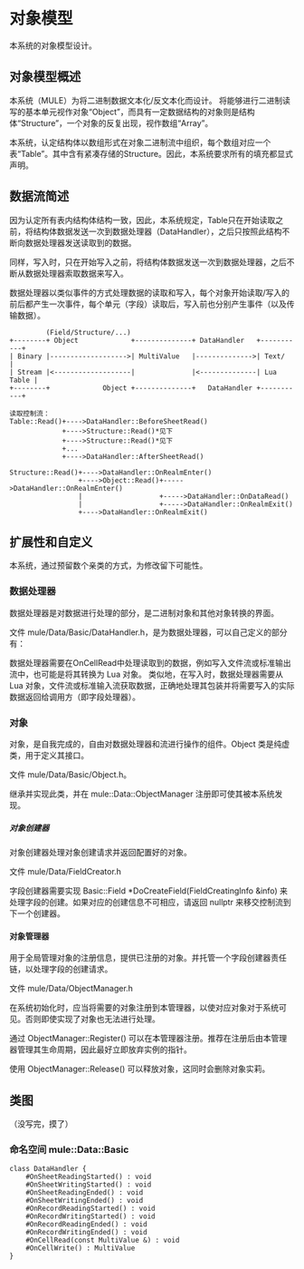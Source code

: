 # 对象模型

本系统的对象模型设计。

## 对象模型概述

本系统（MULE）为将二进制数据文本化/反文本化而设计。
将能够进行二进制读写的基本单元视作对象“Object”，而具有一定数据结构的对象则是结构体“Structure”，一个对象的反复出现，视作数组“Array”。

本系统，认定结构体以数组形式在对象二进制流中组织，每个数组对应一个表“Table”。其中含有紧凑存储的Structure。因此，本系统要求所有的填充都显式声明。

## 数据流简述

因为认定所有表内结构体结构一致，因此，本系统规定，Table只在开始读取之前，将结构体数据发送一次到数据处理器（DataHandler），之后只按照此结构不断向数据处理器发送读取到的数据。

同样，写入时，只在开始写入之前，将结构体数据发送一次到数据处理器，之后不断从数据处理器索取数据来写入。

数据处理器以类似事件的方式处理数据的读取和写入，每个对象开始读取/写入的前后都产生一次事件，每个单元（字段）读取后，写入前也分别产生事件（以及传输数据）。

```
         (Field/Structure/...)
+--------+ Object             +--------------+ DataHandler   +-----------+
| Binary |------------------->| MultiValue   |-------------->| Text/     |
| Stream |<-------------------|              |<--------------| Lua Table |
+--------+             Object +--------------+   DataHandler +-----------+

读取控制流：
Table::Read()+---->DataHandler::BeforeSheetRead()
             +---->Structure::Read()*见下
             +---->Structure::Read()*见下
			 +...
			 +---->DataHandler::AfterSheetRead()

Structure::Read()+---->DataHandler::OnRealmEnter()
                 +---->Object::Read()+----->DataHandler::OnRealmEnter()
                 |                   +----->DataHandler::OnDataRead()
                 |                   +----->DataHandler::OnRealmExit()
		         +---->DataHandler::OnRealmExit()
```

## 扩展性和自定义
本系统，通过预留数个亲类的方式，为修改留下可能性。

### 数据处理器
数据处理器是对数据进行处理的部分，是二进制对象和其他对象转换的界面。

文件 mule/Data/Basic/DataHandler.h，是为数据处理器，可以自己定义的部分有：

数据处理器需要在OnCellRead中处理读取到的数据，例如写入文件流或标准输出流中，也可能是将其转换为 Lua 对象。
类似地，在写入时，数据处理器需要从 Lua 对象，文件流或标准输入流获取数据，正确地处理其包装并将需要写入的实际数据返回给调用方（即字段处理器）。

### 对象
对象，是自我完成的，自由对数据处理器和流进行操作的组件。Object 类是纯虚类，用于定义其接口。

文件 mule/Data/Basic/Object.h。

继承并实现此类，并在 mule::Data::ObjectManager 注册即可使其被本系统发现。

##### 对象创建器

对象创建器处理对象创建请求并返回配置好的对象。

文件 mule/Data/FieldCreator.h

字段创建器需要实现 Basic::Field *DoCreateField(FieldCreatingInfo &info) 来处理字段的创建。如果对应的创建信息不可相应，请返回 nullptr 来移交控制流到下一个创建器。

#### 对象管理器

用于全局管理对象的注册信息，提供已注册的对象。并托管一个字段创建器责任链，以处理字段的创建请求。

文件 mule/Data/ObjectManager.h

在系统初始化时，应当将需要的对象注册到本管理器，以使对应对象对于系统可见。否则即使实现了对象也无法进行处理。

通过 ObjectManager::Register() 可以在本管理器注册。推荐在注册后由本管理器管理其生命周期，因此最好立即放弃实例的指针。

使用 ObjectManager::Release() 可以释放对象，这同时会删除对象实莉。

## 类图
（没写完，摸了）
### 命名空间 mule::Data::Basic

```mermaid
class DataHandler {
	#OnSheetReadingStarted() : void
	#OnSheetWritingStarted() : void
	#OnSheetReadingEnded() : void
	#OnSheetWritingEnded() : void
	#OnRecordReadingStarted() : void
	#OnRecordWritingStarted() : void
	#OnRecordReadingEnded() : void
	#OnRecordWritingEnded() : void
	#OnCellRead(const MultiValue &) : void
	#OnCellWrite() : MultiValue
}
```
